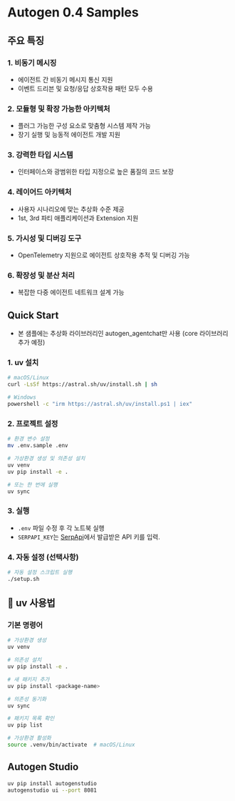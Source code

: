 # Autogen 0.4 Samples

## 주요 특징

### 1. 비동기 메시징
- 에이전트 간 비동기 메시지 통신 지원
- 이벤트 드리븐 및 요청/응답 상호작용 패턴 모두 수용

### 2. 모듈형 및 확장 가능한 아키텍처
- 플러그 가능한 구성 요소로 맞춤형 시스템 제작 가능
- 장기 실행 및 능동적 에이전트 개발 지원

### 3. 강력한 타입 시스템
- 인터페이스와 광범위한 타입 지정으로 높은 품질의 코드 보장

### 4. 레이어드 아키텍처
- 사용자 시나리오에 맞는 추상화 수준 제공
- 1st, 3rd 파티 애플리케이션과 Extension 지원

### 5. 가시성 및 디버깅 도구
- OpenTelemetry 지원으로 에이전트 상호작용 추적 및 디버깅 가능

### 6. 확장성 및 분산 처리
- 복잡한 다중 에이전트 네트워크 설계 가능

## Quick Start

- 본 샘플에는 추상화 라이브러리인 autogen_agentchat만 사용 (core 라이브러리 추가 예정)

### 1. uv 설치
```sh
# macOS/Linux
curl -LsSf https://astral.sh/uv/install.sh | sh

# Windows
powershell -c "irm https://astral.sh/uv/install.ps1 | iex"
```

### 2. 프로젝트 설정
```sh
# 환경 변수 설정
mv .env.sample .env

# 가상환경 생성 및 의존성 설치
uv venv
uv pip install -e .

# 또는 한 번에 실행
uv sync
```

### 3. 실행
- `.env` 파일 수정 후 각 노트북 실행
- `SERPAPI_KEY`는 [SerpApi](https://serpapi.com/)에서 발급받은 API 키를 입력.

### 4. 자동 설정 (선택사항)
```sh
# 자동 설정 스크립트 실행
./setup.sh
```

## 🎯 uv 사용법

### 기본 명령어
```sh
# 가상환경 생성
uv venv

# 의존성 설치
uv pip install -e .

# 새 패키지 추가
uv pip install <package-name>

# 의존성 동기화
uv sync

# 패키지 목록 확인
uv pip list

# 가상환경 활성화
source .venv/bin/activate  # macOS/Linux
```
## Autogen Studio

```sh
uv pip install autogenstudio
autogenstudio ui --port 8081
```